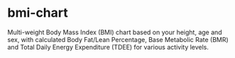# bmi-chart
Multi-weight Body Mass Index (BMI) chart based on your height, age and sex, with calculated Body Fat/Lean Percentage, Base Metabolic Rate (BMR) and Total Daily Energy Expenditure (TDEE) for various activity levels.
